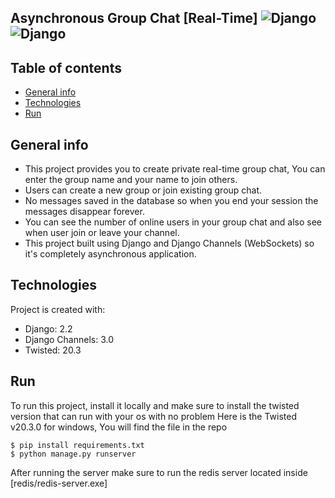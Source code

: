 ## Asynchronous Group Chat [Real-Time] ![Django](https://img.shields.io/badge/Django-2.2.9-yellow.svg) ![Django](https://img.shields.io/badge/Django%20channels-3.0.2-green.svg)


## Table of contents
* [General info](#general-info)
* [Technologies](#technologies)
* [Run](#run)

## General info
- This project provides you to create private real-time group chat, You can enter the group name and your name to join others.
- Users can create a new group or join existing group chat.
- No messages saved in the database so when you end your session the messages disappear forever.
- You can see the number of online users in your group chat and also see when user join or leave your channel.
- This project built using Django and Django Channels (WebSockets) so it's completely asynchronous application.

## Technologies
Project is created with:
* Django: 2.2
* Django Channels: 3.0
* Twisted: 20.3
	
## Run
To run this project, install it locally and make sure to install the twisted version that can run with your os with no problem
Here is the Twisted v20.3.0 for windows, You will find the file in the repo

```
$ pip install requirements.txt
$ python manage.py runserver
```

After running the server make sure to run the redis server located inside [redis/redis-server.exe]

